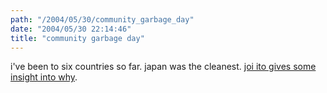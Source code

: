 ```yaml
---
path: "/2004/05/30/community_garbage_day" 
date: "2004/05/30 22:14:46" 
title: "community garbage day" 
---
```

<p>i've been to six countries so far. japan was the cleanest. <a href="http://joi.ito.com/archives/2004/05/30/garbage_day_in_the_village.html">joi ito gives some insight into why</a>.</p>